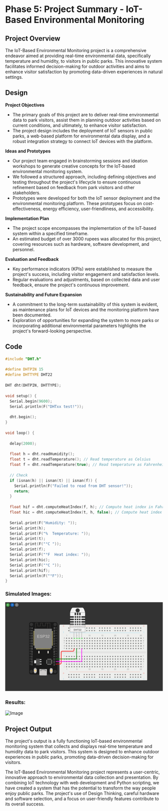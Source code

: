 # Phase 5: Project Summary - IoT-Based Environmental Monitoring

## Project Overview

The IoT-Based Environmental Monitoring project is a comprehensive endeavor aimed at providing real-time environmental data, specifically temperature and humidity, to visitors in public parks. This innovative system facilitates informed decision-making for outdoor activities and aims to enhance visitor satisfaction by promoting data-driven experiences in natural settings.

## Design

**Project Objectives**
- The primary goals of this project are to deliver real-time environmental data to park visitors, assist them in planning outdoor activities based on current conditions, and ultimately, to enhance visitor satisfaction.
- The project design includes the deployment of IoT sensors in public parks, a web-based platform for environmental data display, and a robust integration strategy to connect IoT devices with the platform.

**Ideas and Prototypes**
- Our project team engaged in brainstorming sessions and ideation workshops to generate creative concepts for the IoT-based environmental monitoring system.
- We followed a structured approach, including defining objectives and testing throughout the project's lifecycle to ensure continuous refinement based on feedback from park visitors and other stakeholders.
- Prototypes were developed for both the IoT sensor deployment and the environmental monitoring platform. These prototypes focus on cost-effectiveness, energy efficiency, user-friendliness, and accessibility.

**Implementation Plan**
- The project scope encompasses the implementation of the IoT-based system within a specified timeframe.
- An estimated budget of over 3000 rupees was allocated for this project, covering resources such as hardware, software development, and personnel.

**Evaluation and Feedback**
- Key performance indicators (KPIs) were established to measure the project's success, including visitor engagement and satisfaction levels.
- Regular evaluations and adjustments, based on collected data and user feedback, ensure the project's continuous improvement.

**Sustainability and Future Expansion**
- A commitment to the long-term sustainability of this system is evident, as maintenance plans for IoT devices and the monitoring platform have been documented.
- Exploration of opportunities for expanding the system to more parks or incorporating additional environmental parameters highlights the project's forward-looking perspective.

## Code

```ino
#include "DHT.h"

#define DHTPIN 15
#define DHTTYPE DHT22

DHT dht(DHTPIN, DHTTYPE);

void setup() {
  Serial.begin(9600);
  Serial.println(F("DHTxx test!"));

  dht.begin();
}

void loop() {

  delay(2000);

  float h = dht.readHumidity();
  float t = dht.readTemperature(); // Read temperature as Celsius
  float f = dht.readTemperature(true); // Read temperature as Fahrenheit

  // Check
  if (isnan(h) || isnan(t) || isnan(f)) {
    Serial.println(F("Failed to read from DHT sensor!"));
    return;
  }

  float hif = dht.computeHeatIndex(f, h); // Compute heat index in Fahrenheit
  float hic = dht.computeHeatIndex(t, h, false); // Compute heat index in Celsius

  Serial.print(F("Humidity: "));
  Serial.print(h);
  Serial.print(F("%  Temperature: "));
  Serial.print(t);
  Serial.print(F("°C "));
  Serial.print(f);
  Serial.print(F("°F  Heat index: "));
  Serial.print(hic);
  Serial.print(F("°C "));
  Serial.print(hif);
  Serial.println(F("°F"));
}
```

### Simulated Images:
![Image](Phase_3/Image.png)

### Results:
![Image](Result.png)


## Project Output

The project's output is a fully functioning IoT-based environmental monitoring system that collects and displays real-time temperature and humidity data to park visitors. This system is designed to enhance outdoor experiences in public parks, promoting data-driven decision-making for visitors.

The IoT-Based Environmental Monitoring project represents a user-centric, innovative approach to environmental data collection and presentation. By combining IoT technology with web development and Python scripting, we have created a system that has the potential to transform the way people enjoy public parks. The project's use of Design Thinking, careful hardware and software selection, and a focus on user-friendly features contribute to its overall success.
